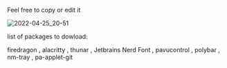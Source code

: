 Feel free to copy or edit it

![2022-04-25_20-51](https://user-images.githubusercontent.com/104372746/165145730-8a236556-8bc9-4b14-b691-4f5b6147cf83.png)

list of packages to dowload:

firedragon ,
alacritty ,
thunar ,
Jetbrains Nerd Font ,
pavucontrol ,
polybar ,
nm-tray ,
pa-applet-git

